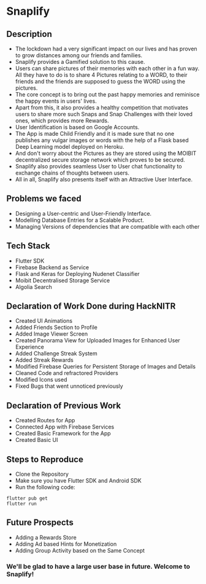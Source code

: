 # Snaplify

## Description 
- The lockdown had a very significant impact on our lives and has proven to grow distances among our friends and families.
- Snaplify provides a Gamified solution to this cause.
- Users can share pictures of their memories with each other in a fun way. All they have to do is to share 4 Pictures relating to a WORD, to their friends and the friends are supposed to guess the WORD using the pictures.
- The core concept is to bring out the past happy memories and reminisce the happy events in users' lives.
- Apart from this, it also provides a healthy competition that motivates users to share more such Snaps and Snap Challenges with their loved ones, which provides more Rewards.
- User Identification is based on Google Accounts.
- The App is made Child Friendly and it is made sure that no one publishes any vulgar images or words with the help of a Flask based Deep Learning model deployed on Heroku.
- And don't worry about the Pictures as they are stored using the MOIBIT decentralized secure storage network which proves to be secured.
- Snaplify also provides seamless User to User chat functionality to exchange chains of thoughts between users.
- All in all, Snaplify also presents itself with an Attractive User Interface.

## Problems we faced 
- Designing a User-centric and User-Friendly Interface.
- Modelling Database Entries for a Scalable Product.
- Managing Versions of dependencies that are compatible with each other

## Tech Stack
- Flutter SDK
- Firebase Backend as Service
- Flask and Keras for Deploying Nudenet Classifier
- Moibit Decentralised Storage Service
- Algolia Search

## Declaration of Work Done during HackNITR
- Created UI Animations
- Added Friends Section to Profile
- Added Image Viewer Screen
- Created Panorama View for Uploaded Images for Enhanced User Experience
- Added Challenge Streak System
- Added Streak Rewards
- Modified Firebase Queries for Persistent Storage of Images and Details
- Cleaned Code and refractored Providers 
- Modified Icons used
- Fixed Bugs that went unnoticed previously

## Declaration of Previous Work
- Created Routes for App
- Connected App with Firebase Services
- Created Basic Framework for the App
- Created Basic UI

## Steps to Reproduce
- Clone the Repository
- Make sure you have Flutter SDK and Android SDK
- Run the following code:
```
flutter pub get
flutter run
```

## Future Prospects
- Adding a Rewards Store
- Adding Ad based Hints for Monetization
- Adding Group Activity based on the Same Concept


### We'll be glad to have a large user base in future. Welcome to Snaplify!
